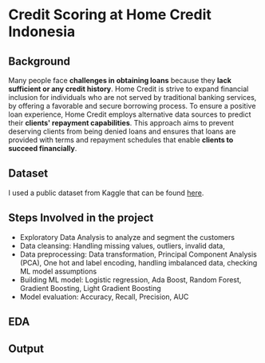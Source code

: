 # Credit Scoring at Home Credit Indonesia


## Background
Many people  face **challenges in obtaining loans** because they **lack sufficient or any credit history**. Home Credit is strive to expand financial inclusion for individuals who are not served by traditional banking services, by offering a favorable and secure borrowing process. To ensure a positive loan experience, Home Credit employs alternative data sources to predict their **clients' repayment capabilities**. This approach aims to prevent deserving clients from being denied loans and ensures that loans are provided with terms and repayment schedules that enable **clients to succeed financially**.

## Dataset
I used a public dataset from Kaggle that can be found [here](https://www.kaggle.com/c/home-credit-default-risk).

## Steps Involved in the project
- Exploratory Data Analysis to analyze and segment the customers
- Data cleansing: Handling missing values, outliers, invalid data,
- Data preprocessing: Data transformation, Principal Component Analysis (PCA), One hot and label encoding, handling imbalanced data, checking ML model assumptions
- Building ML model: Logistic regression, Ada Boost, Random Forest, Gradient Boosting, Light Gradient Boosting
- Model evaluation: Accuracy, Recall, Precision, AUC

## EDA

## Output
